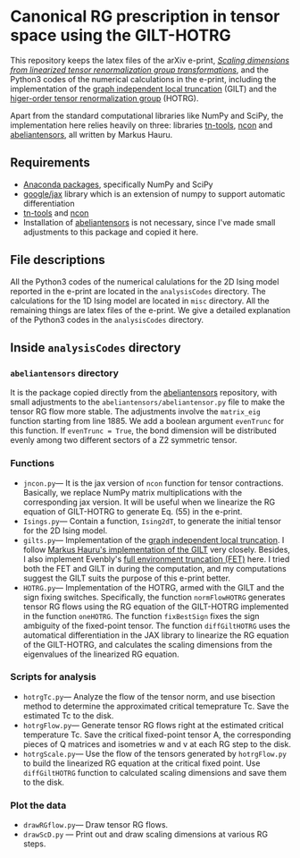 # Canonical RG prescription in tensor space using the GILT-HOTRG
This repository keeps the latex files of the arXiv e-print, [*Scaling dimensions from linearized tensor renormalization group transformations*](https://arxiv.org/abs/2102.08136), and the Python3 codes of the numerical calculations in the e-print, including the implementation of the [graph independent local truncation](https://arxiv.org/abs/1709.07460) (GILT) and the [higer-order tensor renormalization group](https://arxiv.org/abs/1201.1144) (HOTRG).

Apart from the standard computational libraries like NumPy and SciPy, the implementation here relies heavily on three: libraries [tn-tools](https://github.com/mhauru/tntools), [ncon](https://github.com/mhauru/ncon) and [abeliantensors](https://github.com/mhauru/abeliantensors), all written by Markus Hauru.

## Requirements
* [Anaconda packages](https://www.anaconda.com/download/), specifically NumPy and SciPy
* [google/jax](https://github.com/google/jax) library which is an extension of numpy to support automatic differentiation
* [tn-tools](https://github.com/mhauru/tntools) and [ncon](https://github.com/mhauru/ncon)
* Installation of [abeliantensors](https://github.com/mhauru/abeliantensors) is not necessary, since I've made small adjustments to this package and copied it here.

## File descriptions
All the Python3 codes of the numerical calulations for the 2D Ising model reported in the e-print are located in the `analysisCodes` directory.
The calculations for the 1D Ising model are located in `misc` directory.
All the remaining things are latex files of the e-print.
We give a detailed explanation of the Python3 codes in the `analysisCodes` directory.

## Inside `analysisCodes` directory
### `abeliantensors` directory
It is the package copied directly from the [abeliantensors](https://github.com/mhauru/abeliantensors) repository, with small adjustments to the `abeliantensors/abeliantensor.py` file to make the tensor RG flow more stable. The adjustments involve the `matrix_eig` function starting from line 1885. We add a boolean argument `evenTrunc` for this function. If `evenTrunc = True`, the bond dimension will be distributed evenly among two different sectors of a Z2 symmetric tensor.

### Functions
* `jncon.py`— It is the jax version of `ncon` function for tensor contractions. Basically, we replace NumPy matrix multiplications with the corresponding jax version. It will be useful when we linearize the RG equation of GILT-HOTRG to generate Eq. (55) in the e-print.
* `Isings.py`— Contain a function, `Ising2dT`, to generate the initial tensor for the 2D Ising model.
* `gilts.py`— Implementation of the [graph independent local truncation](https://arxiv.org/abs/1709.07460). I follow [Markus Hauru's implementation of the GILT](https://github.com/Gilt-TNR/Gilt-TNR) very closely. Besides, I also implement Evenbly's [full environment truncation (FET)](https://arxiv.org/abs/1801.05390) here. I tried both the FET and GILT in during the computation, and my computations suggest the GILT suits the purpose of this e-print better.
* `HOTRG.py`— Implementation of the HOTRG, armed with the GILT and the sign fixing switches. Specifically, the function `normFlowHOTRG` generates tensor RG flows using the RG equation of the GILT-HOTRG implemented in the function `oneHOTRG`. The function `fixBestSign` fixes the sign ambiguity of the fixed-point tensor. The function `diffGiltHOTRG` uses the automatical differentiation in the JAX library to linearize the RG equation of the GILT-HOTRG, and calculates the scaling dimensions from the eigenvalues of the linearized RG equation.
### Scripts for analysis
* `hotrgTc.py`— Analyze the flow of the tensor norm, and use bisection method to determine the approximated critical temeprature Tc. Save the estimated Tc to the disk.
* `hotrgFlow.py`— Generate tensor RG flows right at the estimated critical temperature Tc. Save the critical fixed-point tensor A, the corresponding pieces of Q matrices and isometries w and v at each RG step to the disk.
* `hotrgScale.py`— Use the flow of the tensors generated by `hotrgFlow.py` to build the linearized RG equation at the critical fixed point. Use `diffGiltHOTRG` function to calculated scaling dimensions and save them to the disk.
### Plot the data
* `drawRGflow.py`— Draw tensor RG flows.
* `drawScD.py` — Print out and draw scaling dimensions at various RG steps.
